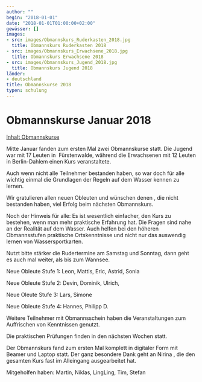 ```yaml
---
author: ""
begin: "2018-01-01"
date: "2018-01-01T01:00:00+02:00"
gewässer: []
images:
- src: images/Obmannskurs_Ruderkasten_2018.jpg
  title: Obmannskurs Ruderkasten 2018
- src: images/Obmannskurs_Erwachsene_2018.jpg
  title: Obmannskurs Erwachsene 2018
- src: images/Obmannskurs_Jugend_2018.jpg
  title: Obmannskurs Jugend 2018
länder: 
- deutschland
title: Obmannskurse 2018
typen: schulung
---
```



# Obmannskurse Januar 2018


[Inhalt Obmannskurse](/berichte/2018/obmannskurs)

Mitte Januar fanden zum ersten Mal zwei Obmannskurse statt. Die Jugend war mit 17 Leuten in  Fürstenwalde, während die Erwachsenen mit 12 Leuten in Berlin-Dahlem einen Kurs veranstaltete.

Auch wenn nicht alle Teilnehmer bestanden haben, so war doch für alle wichtig einmal die Grundlagen der Regeln auf dem Wasser kennen zu lernen.

Wir gratulieren allen neuen Obleuten und wünschen denen , die nicht bestanden haben, viel Erfolg beim nächsten Obmannskurs.

Noch der Hinweis für alle: Es ist wesentlich einfacher, den Kurs zu bestehen, wenn man mehr praktische Erfahrung hat. Die Fragen sind nahe an der Realität auf dem Wasser. Auch helfen bei den höheren Obmannsstufen praktische Ortskenntnisse und nicht nur das auswendig lernen von Wassersportkarten.

Nutzt bitte stärker die Rudertermine am Samstag und Sonntag, dann geht es auch mal weiter, als bis zum Wannsee.

Neue Obleute Stufe 1: Leon, Mattis, Eric, Astrid, Sonia

Neue Obleute Stufe 2: Devin, Dominik, Ulrich,

Neue Oleute Stufe 3: Lars, Simone

Neue Obleute Stufe 4: Hannes, Philipp D.

Weitere Teilnehmer mit Obmannsschein haben die Veranstaltungen zum Auffrischen von Kenntnissen genutzt.

Die praktischen Prüfungen finden in den nächsten Wochen statt.

Der Obmannskurs fand zum ersten Mal komplett in digitaler Form mit Beamer und Laptop statt. Der ganz besondere Dank geht an Nirina , die den gesamten Kurs fast im Alleingang ausgearbeitet hat.

Mitgeholfen haben: Martin, Niklas, LingLing, Tim, Stefan

